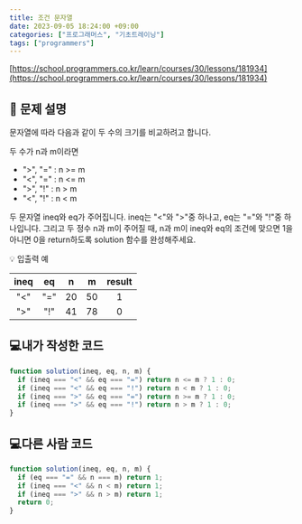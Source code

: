 ```yaml
---
title: 조건 문자열
date: 2023-09-05 18:24:00 +09:00
categories: ["프로그래머스", "기초트레이닝"]
tags: ["programmers"]
---
```


[https://school.programmers.co.kr/learn/courses/30/lessons/181934](https://school.programmers.co.kr/learn/courses/30/lessons/181934)

## 📔 문제 설명

문자열에 따라 다음과 같이 두 수의 크기를 비교하려고 합니다.

두 수가 n과 m이라면

- ">", "=" : n >= m
- "<", "=" : n <= m
- ">", "!" : n > m
- "<", "!" : n < m

두 문자열 ineq와 eq가 주어집니다. ineq는 "<"와 ">"중 하나고, eq는 "="와 "!"중 하나입니다. 그리고 두 정수 n과 m이 주어질 때, n과 m이 ineq와 eq의 조건에 맞으면 1을 아니면 0을 return하도록 solution 함수를 완성해주세요.

💡 입출력 예

| ineq | eq  |  n  |  m  | result |
| :--: | :-: | :-: | :-: | :----: |
| "<"  | "=" | 20  | 50  |   1    |
| ">"  | "!" | 41  | 78  |   0    |

## 💻내가 작성한 코드

```js
function solution(ineq, eq, n, m) {
  if (ineq === "<" && eq === "=") return n <= m ? 1 : 0;
  if (ineq === "<" && eq === "!") return n < m ? 1 : 0;
  if (ineq === ">" && eq === "=") return n >= m ? 1 : 0;
  if (ineq === ">" && eq === "!") return n > m ? 1 : 0;
}
```

## 💻다른 사람 코드

```js
function solution(ineq, eq, n, m) {
  if (eq === "=" && n === m) return 1;
  if (ineq === "<" && n < m) return 1;
  if (ineq === ">" && n > m) return 1;
  return 0;
}
```
